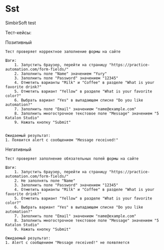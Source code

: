 # Sst
SimbirSoft test

Тест-кейсы:

Позитивный

    Тест проверяет корректное заполнение формы на сайте
    
    Шаги:
        1. Запустить браузер, перейти на страницу "https://practice-automation.com/form-fields/"
        2. Заполнить поле "Name" значением "Yury"
        3. Заполнить поле "Password" значением "12345"
        4. Отметить варианты "Milk" и "Coffee" в разделе "What is your favorite drink?"
        5. Отметить вариант "Yellow" в разделе "What is your favorite color?"
        6. Выбрать вариант "Yes" в выпадающем списке "Do you like automation?"
        7. Заполнить поле "Email" значением "name@example.com"
        8. Заполнить многострочное текстовое поле "Message" значением "5 Katalon Studio"
        9. Нажать кнопку "Submit"
    

    Ожидаемый результат:
    1. Появится alert с сообщением "Message received!"
    
Негативный
    
    Тест проверяет заполнение обязательных полей формы на сайте 
    
    Шаги:
        1. Запустить браузер, перейти на страницу "https://practice-automation.com/form-fields/"
        2. Не заполнять поле "Name"
        3. Заполнить поле "Password" значением "12345"
        4. Отметить варианты "Milk" и "Coffee" в разделе "What is your favorite drink?"
        5. Отметить вариант "Yellow" в разделе "What is your favorite color?"
        6. Выбрать вариант "Yes" в выпадающем списке "Do you like automation?"
        7. Заполнить поле "Email" значением "name@example.com"
        8. Заполнить многострочное текстовое поле "Message" значением "5 Katalon Studio"
        9. Нажать кнопку "Submit"
        
    Ожидаемый результат:
    1. Alert с сообщением "Message received!" не появляется
    

